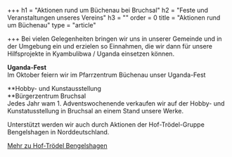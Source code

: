+++
h1 = "Aktionen rund um Büchenau bei Bruchsal"
h2 = "Feste und Veranstaltungen unseres Vereins"
h3 = ""
order = 0
title = "Aktionen rund um Büchenau"
type = "article"

+++
Bei vielen Gelegenheiten bringen wir uns in unserer Gemeinde und in der Umgebung ein und erzielen so Einnahmen, die wir dann für unsere Hilfsprojekte in Kyambulibwa / Uganda einsetzen können. 

**Uganda-Fest**  
Im Oktober feiern wir im Pfarrzentrum Büchenau unser Uganda-Fest

**Hobby- und Kunstausstellung  
**Bürgerzentrum Bruchsal  
Jedes Jahr wam 1. Adventswochenende verkaufen wir auf der Hobby- und Kunstatusstellung in Bruchsal an einem Stand unsere Werke.

Unterstützt werden wir auch durch Aktionen der Hof-Trödel-Gruppe Bengelshagen in Norddeutschland.

[Mehr zu Hof-Trödel Bengelshagen]()